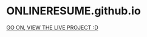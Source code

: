 # ONLINERESUME.github.io
<a href="https://ONLINERESUME.github.io/">GO ON, VIEW THE LIVE PROJECT :D<a>

